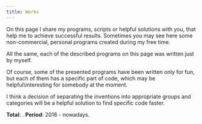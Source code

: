 ```yaml
---
title: Works
---
```


On this page I share my programs, scripts or helpful solutions with you, that help me to achieve successful results. Sometimes you may see here some non-commercial, personal programs created during my free time.

All the same, each of the described programs on this page was written just by myself.

Of course, some of the presented programs have been written only for fun, but each of them has a specific part of code, which may be helpful\interesting for somebody at the moment.

I think a decision of separating the inventions into appropriate groups and categories will be a helpful solution to find specific code faster.

**Total**: <span class="works-page-total"></span>.
**Period**: 2016 - nowadays.
	
<div class="works-page"></div>